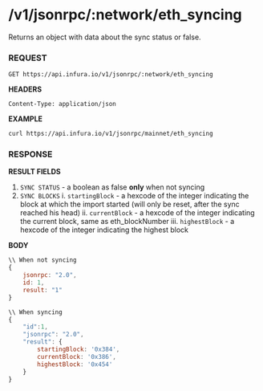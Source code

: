 # /v1/jsonrpc/:network/eth_syncing

Returns an object with data about the sync status or false.

### REQUEST

`GET https://api.infura.io/v1/jsonrpc/:network/eth_syncing`

**HEADERS**

`Content-Type: application/json`

**EXAMPLE**
```bash
curl https://api.infura.io/v1/jsonrpc/mainnet/eth_syncing
```

### RESPONSE

**RESULT FIELDS**
1. `SYNC STATUS` - a boolean as false **only** when not syncing
2. `SYNC BLOCKS` 
    i. `startingBlock` - a hexcode of the integer indicating the block at which the import started (will only be reset, after the sync reached his head)
    ii. `currentBlock` - a hexcode of the integer indicating the current block, same as eth_blockNumber
    iii. `highestBlock` - a hexcode of the integer indicating the highest block

**BODY**

```js
\\ When not syncing
{
    jsonrpc: "2.0",
    id: 1,
    result: "1"
}

\\ When syncing
{
    "id":1,
    "jsonrpc": "2.0",
    "result": {
        startingBlock: '0x384',
        currentBlock: '0x386',
        highestBlock: '0x454'
    }
}
```
